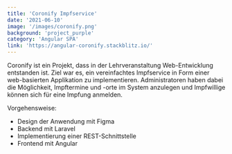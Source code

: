 ```yaml
---
title: 'Coronify Impfservice' 
date: '2021-06-10' 
image: '/images/coronify.png' 
background: 'project_purple' 
category: 'Angular SPA'
link: 'https://angular-coronify.stackblitz.io/'
---
```


Coronify ist ein Projekt, dass in der Lehrveranstaltung Web-Entwicklung entstanden ist. Ziel war es, ein vereinfachtes
Impfservice in Form einer web-basierten Applikation zu implementieren. Administratoren haben dabei die Möglichkeit,
Impftermine und -orte im System anzulegen und Impfwillige können sich für eine Impfung anmelden.

Vorgehensweise:

- Design der Anwendung mit Figma
- Backend mit Laravel
- Implementierung einer REST-Schnittstelle
- Frontend mit Angular

